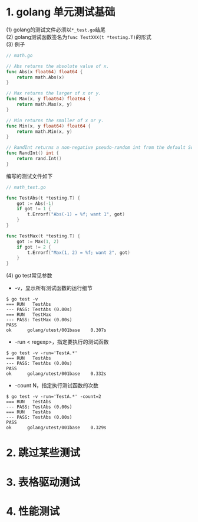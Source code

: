 # 1. golang 单元测试基础
(1) golang的测试文件必须以`*_test.go`结尾  
(2) golang测试函数签名为`func TestXXX(t *testing.T)`的形式  
(3) 例子
```go
// math.go

// Abs returns the absolute value of x.
func Abs(x float64) float64 {
    return math.Abs(x)
}

// Max returns the larger of x or y.
func Max(x, y float64) float64 {
    return math.Max(x, y)
}

// Min returns the smaller of x or y.
func Min(x, y float64) float64 {
    return math.Min(x, y)
}

// RandInt returns a non-negative pseudo-random int from the default Source.
func RandInt() int {
    return rand.Int()
}
```
编写的测试文件如下  
```go
// math_test.go

func TestAbs(t *testing.T) {
	got := Abs(-1)
	if got != 1 {
		t.Errorf("Abs(-1) = %f; want 1", got)
	}
}

func TestMax(t *testing.T) {
	got := Max(1, 2)
	if got != 2 {
		t.Errorf("Max(1, 2) = %f; want 2", got)
	}
}
```
(4) go test常见参数
- -v，显示所有测试函数的运行细节
```shell
$ go test -v                                                                       
=== RUN   TestAbs
--- PASS: TestAbs (0.00s)
=== RUN   TestMax        
--- PASS: TestMax (0.00s)
PASS                     
ok      golang/utest/001base    0.307s
```
- -run < regexp>，指定要执行的测试函数
```shell
$ go test -v -run='TestA.*'
=== RUN   TestAbs
--- PASS: TestAbs (0.00s)
PASS
ok      golang/utest/001base    0.332s
```
- -count N，指定执行测试函数的次数
```shell
$ go test -v -run='TestA.*' -count=2
=== RUN   TestAbs
--- PASS: TestAbs (0.00s)
=== RUN   TestAbs
--- PASS: TestAbs (0.00s)
PASS
ok      golang/utest/001base    0.329s
```
# 2. 跳过某些测试
# 3. 表格驱动测试
# 4. 性能测试